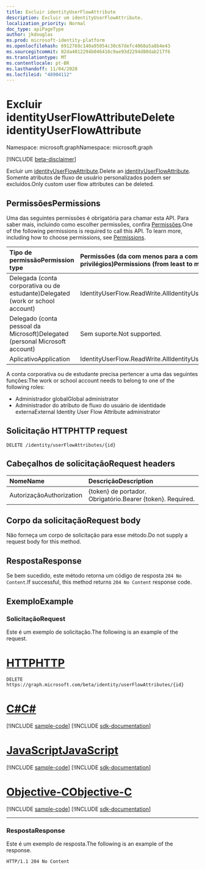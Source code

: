 ```yaml
---
title: Excluir identityUserFlowAttribute
description: Excluir um identityUserFlowAttribute.
localization_priority: Normal
doc_type: apiPageType
author: jkdouglas
ms.prod: microsoft-identity-platform
ms.openlocfilehash: 6912769c140a95054c30c67defc4068a5a8b4e43
ms.sourcegitcommit: 82da4012294b046416c9ae93d2294d80dab217f6
ms.translationtype: MT
ms.contentlocale: pt-BR
ms.lasthandoff: 11/04/2020
ms.locfileid: "48904112"
---
```

# <a name="delete-identityuserflowattribute"></a><span data-ttu-id="8f0d6-103">Excluir identityUserFlowAttribute</span><span class="sxs-lookup"><span data-stu-id="8f0d6-103">Delete identityUserFlowAttribute</span></span>

<span data-ttu-id="8f0d6-104">Namespace: microsoft.graph</span><span class="sxs-lookup"><span data-stu-id="8f0d6-104">Namespace: microsoft.graph</span></span>

[!INCLUDE [beta-disclaimer](../../includes/beta-disclaimer.md)]

<span data-ttu-id="8f0d6-105">Excluir um [identityUserFlowAttribute](../resources/identityuserflowattribute.md).</span><span class="sxs-lookup"><span data-stu-id="8f0d6-105">Delete an [identityUserFlowAttribute](../resources/identityuserflowattribute.md).</span></span> <span data-ttu-id="8f0d6-106">Somente atributos de fluxo de usuário personalizados podem ser excluídos.</span><span class="sxs-lookup"><span data-stu-id="8f0d6-106">Only custom user flow attributes can be deleted.</span></span>

## <a name="permissions"></a><span data-ttu-id="8f0d6-107">Permissões</span><span class="sxs-lookup"><span data-stu-id="8f0d6-107">Permissions</span></span>

<span data-ttu-id="8f0d6-p102">Uma das seguintes permissões é obrigatória para chamar esta API. Para saber mais, incluindo como escolher permissões, confira [Permissões](/graph/permissions-reference).</span><span class="sxs-lookup"><span data-stu-id="8f0d6-p102">One of the following permissions is required to call this API. To learn more, including how to choose permissions, see [Permissions](/graph/permissions-reference).</span></span>

|<span data-ttu-id="8f0d6-110">Tipo de permissão</span><span class="sxs-lookup"><span data-stu-id="8f0d6-110">Permission type</span></span>      | <span data-ttu-id="8f0d6-111">Permissões (da com menos para a com mais privilégios)</span><span class="sxs-lookup"><span data-stu-id="8f0d6-111">Permissions (from least to most privileged)</span></span>              |
|:--------------------|:---------------------------------------------------------|
|<span data-ttu-id="8f0d6-112">Delegada (conta corporativa ou de estudante)</span><span class="sxs-lookup"><span data-stu-id="8f0d6-112">Delegated (work or school account)</span></span>|<span data-ttu-id="8f0d6-113">IdentityUserFlow.ReadWrite.All</span><span class="sxs-lookup"><span data-stu-id="8f0d6-113">IdentityUserFlow.ReadWrite.All</span></span>|
|<span data-ttu-id="8f0d6-114">Delegado (conta pessoal da Microsoft)</span><span class="sxs-lookup"><span data-stu-id="8f0d6-114">Delegated (personal Microsoft account)</span></span>| <span data-ttu-id="8f0d6-115">Sem suporte.</span><span class="sxs-lookup"><span data-stu-id="8f0d6-115">Not supported.</span></span>|
|<span data-ttu-id="8f0d6-116">Aplicativo</span><span class="sxs-lookup"><span data-stu-id="8f0d6-116">Application</span></span>|<span data-ttu-id="8f0d6-117">IdentityUserFlow.ReadWrite.All</span><span class="sxs-lookup"><span data-stu-id="8f0d6-117">IdentityUserFlow.ReadWrite.All</span></span>|

<span data-ttu-id="8f0d6-118">A conta corporativa ou de estudante precisa pertencer a uma das seguintes funções:</span><span class="sxs-lookup"><span data-stu-id="8f0d6-118">The work or school account needs to belong to one of the following roles:</span></span>

* <span data-ttu-id="8f0d6-119">Administrador global</span><span class="sxs-lookup"><span data-stu-id="8f0d6-119">Global administrator</span></span>
* <span data-ttu-id="8f0d6-120">Administrador do atributo de fluxo do usuário de identidade externa</span><span class="sxs-lookup"><span data-stu-id="8f0d6-120">External Identity User Flow Attribute administrator</span></span>

## <a name="http-request"></a><span data-ttu-id="8f0d6-121">Solicitação HTTP</span><span class="sxs-lookup"><span data-stu-id="8f0d6-121">HTTP request</span></span>

<!-- { "blockType": "ignored" } -->
```http
DELETE /identity/userFlowAttributes/{id}
```

## <a name="request-headers"></a><span data-ttu-id="8f0d6-122">Cabeçalhos de solicitação</span><span class="sxs-lookup"><span data-stu-id="8f0d6-122">Request headers</span></span>

|<span data-ttu-id="8f0d6-123">Nome</span><span class="sxs-lookup"><span data-stu-id="8f0d6-123">Name</span></span>|<span data-ttu-id="8f0d6-124">Descrição</span><span class="sxs-lookup"><span data-stu-id="8f0d6-124">Description</span></span>|
|:---------------|:----------|
|<span data-ttu-id="8f0d6-125">Autorização</span><span class="sxs-lookup"><span data-stu-id="8f0d6-125">Authorization</span></span>|<span data-ttu-id="8f0d6-p103">{token} de portador. Obrigatório.</span><span class="sxs-lookup"><span data-stu-id="8f0d6-p103">Bearer {token}. Required.</span></span>|

## <a name="request-body"></a><span data-ttu-id="8f0d6-128">Corpo da solicitação</span><span class="sxs-lookup"><span data-stu-id="8f0d6-128">Request body</span></span>

<span data-ttu-id="8f0d6-129">Não forneça um corpo de solicitação para esse método.</span><span class="sxs-lookup"><span data-stu-id="8f0d6-129">Do not supply a request body for this method.</span></span>

## <a name="response"></a><span data-ttu-id="8f0d6-130">Resposta</span><span class="sxs-lookup"><span data-stu-id="8f0d6-130">Response</span></span>

<span data-ttu-id="8f0d6-131">Se bem sucedido, este método retorna um código de resposta `204 No Content`.</span><span class="sxs-lookup"><span data-stu-id="8f0d6-131">If successful, this method returns `204 No Content` response code.</span></span>

## <a name="example"></a><span data-ttu-id="8f0d6-132">Exemplo</span><span class="sxs-lookup"><span data-stu-id="8f0d6-132">Example</span></span>

### <a name="request"></a><span data-ttu-id="8f0d6-133">Solicitação</span><span class="sxs-lookup"><span data-stu-id="8f0d6-133">Request</span></span>

<span data-ttu-id="8f0d6-134">Este é um exemplo de solicitação.</span><span class="sxs-lookup"><span data-stu-id="8f0d6-134">The following is an example of the request.</span></span>


# <a name="http"></a>[<span data-ttu-id="8f0d6-135">HTTP</span><span class="sxs-lookup"><span data-stu-id="8f0d6-135">HTTP</span></span>](#tab/http)
<!-- {
  "blockType": "request",
  "name": "delete_userFlowAttributes"
}
-->

``` http
DELETE https://graph.microsoft.com/beta/identity/userFlowAttributes/{id}
```
# <a name="c"></a>[<span data-ttu-id="8f0d6-136">C#</span><span class="sxs-lookup"><span data-stu-id="8f0d6-136">C#</span></span>](#tab/csharp)
[!INCLUDE [sample-code](../includes/snippets/csharp/delete-userflowattributes-csharp-snippets.md)]
[!INCLUDE [sdk-documentation](../includes/snippets/snippets-sdk-documentation-link.md)]

# <a name="javascript"></a>[<span data-ttu-id="8f0d6-137">JavaScript</span><span class="sxs-lookup"><span data-stu-id="8f0d6-137">JavaScript</span></span>](#tab/javascript)
[!INCLUDE [sample-code](../includes/snippets/javascript/delete-userflowattributes-javascript-snippets.md)]
[!INCLUDE [sdk-documentation](../includes/snippets/snippets-sdk-documentation-link.md)]

# <a name="objective-c"></a>[<span data-ttu-id="8f0d6-138">Objective-C</span><span class="sxs-lookup"><span data-stu-id="8f0d6-138">Objective-C</span></span>](#tab/objc)
[!INCLUDE [sample-code](../includes/snippets/objc/delete-userflowattributes-objc-snippets.md)]
[!INCLUDE [sdk-documentation](../includes/snippets/snippets-sdk-documentation-link.md)]

---


### <a name="response"></a><span data-ttu-id="8f0d6-139">Resposta</span><span class="sxs-lookup"><span data-stu-id="8f0d6-139">Response</span></span>

<span data-ttu-id="8f0d6-140">Este é um exemplo de resposta.</span><span class="sxs-lookup"><span data-stu-id="8f0d6-140">The following is an example of the response.</span></span>

<!-- {
  "blockType": "response",
  "truncated": true
}
-->

``` http
HTTP/1.1 204 No Content
```
